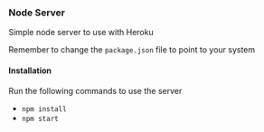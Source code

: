 ### Node Server

Simple node server to use with Heroku

Remember to change the `package.json` file to point to your system

#### Installation
Run the following commands to use the server

* `npm install`
* `npm start`